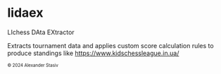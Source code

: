 # lidaex

LIchess DAta EXtractor

Extracts tournament data and applies custom score calculation rules to produce standings like https://www.kidschessleague.in.ua/

<sub><sup>&copy; 2024 Alexander Stasiv</sup></sub>